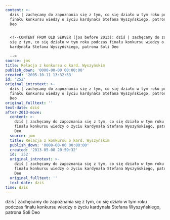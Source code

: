 ```yaml
---
content: >-
  dziś | zachęcamy do zapoznania się z tym, co się działo w tym roku podczas
  finału konkursu wiedzy o życiu kardynała Stefana Wyszyńskiego, patrona Soli
  Deo


  <!--CONTENT FROM OLD SERVER (jos before 2013): dziś | zachęcamy do zapoznania
  się z tym, co się działo w tym roku podczas finału konkursu wiedzy o życiu
  kardynała Stefana Wyszyńskiego, patrona Soli Deo

  -->
source: jos
title: Relacja z konkursu o kard. Wyszyńskim
publish_down: '0000-00-00 00:00:00'
created: '2005-10-11 13:32:53'
id: '252'
original_introtext: >-
  dziś | zachęcamy do zapoznania się z tym, co się działo w tym roku podczas
  finału konkursu wiedzy o życiu kardynała Stefana Wyszyńskiego, patrona Soli
  Deo
original_fulltext: ''
text-date: dziś
after-2013-move:
  content: >-
    dziś | zachęcamy do zapoznania się z tym, co się działo w tym roku podczas
    finału konkursu wiedzy o życiu kardynała Stefana Wyszyńskiego, patrona Soli
    Deo
  source: jom
  title: Relacja z konkursu o kard. Wyszyńskim
  publish_down: '0000-00-00 00:00:00'
  created: '2013-05-08 20:59:32'
  id: '252'
  original_introtext: >-
    dziś | zachęcamy do zapoznania się z tym, co się działo w tym roku podczas
    finału konkursu wiedzy o życiu kardynała Stefana Wyszyńskiego, patrona Soli
    Deo
  original_fulltext: ''
  text-date: dziś
time: dziś
---
```

dziś | zachęcamy do zapoznania się z tym, co się działo w tym roku podczas finału konkursu wiedzy o życiu kardynała Stefana Wyszyńskiego, patrona Soli Deo

<!--CONTENT FROM OLD SERVER (jos before 2013): dziś | zachęcamy do zapoznania się z tym, co się działo w tym roku podczas finału konkursu wiedzy o życiu kardynała Stefana Wyszyńskiego, patrona Soli Deo
-->

<!--{{json:{"created_date":"2005-10-11 13:32:53","publish_down":"0000-00-00 00:00:00","id":"252"}}}-->